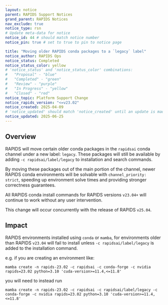 ```yaml
---
layout: notice
parent: RAPIDS Support Notices
grand_parent: RAPIDS Notices
nav_exclude: true
notice_type: rsn
# Update meta-data for notice
notice_id: 44 # should match notice number
notice_pin: true # set to true to pin to notice page

title: "Moving older RAPIDS conda packages to a `legacy` label"
notice_author: RAPIDS Ops
notice_status: Completed
notice_status_color: yellow
# 'notice_status' and 'notice_status_color' combinations:
#   "Proposal" - "blue"
#   "Completed" - "green"
#   "Review" - "purple"
#   "In Progress" - "yellow"
#   "Closed" - "red"
notice_topic: Platform Support Change
notice_rapids_version: "<=v23.02"
notice_created: 2025-04-09
# 'notice_updated' should match 'notice_created' until an update is made
notice_updated: 2025-06-25
---
```


## Overview

RAPIDS will move certain older conda packages in the `rapidsai` conda channel
under a new label: `legacy`. These packages will still be available by adding
`-c rapidsai/label/legacy` to installation and search commands.

By moving these packages out of the main portion of the channel, newer RAPIDS
conda environments will be solvable with `channel_priority: strict`, speeding up
environment solve times and providing stronger correctness guarantees.

All RAPIDS conda install commands for RAPIDS versions `v23.04+` will continue to
work without any user intervention.

This change will occur concurrently with the release of RAPIDS `v25.04`.


## Impact

RAPIDS environments installed using `conda` or `mamba`, for environments older
than RAPIDS `v23.04` will fail to install unless `-c rapidsai/label/legacy` is
added to the installation command.

e.g. if you are creating an environment like:

```shell
mamba create -n rapids-23.02 -c rapidsai -c conda-forge -c nvidia rapids=23.02 python=3.10 'cuda-version>=11.4,<=11.8'
```

you will need to instead run

```shell
mamba create -n rapids-23.02 -c rapidsai -c rapidsai/label/legacy -c conda-forge -c nvidia rapids=23.02 python=3.10 'cuda-version>=11.4,<=11.8'
```
